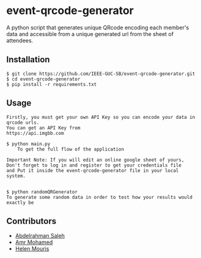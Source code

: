 # event-qrcode-generator
A python script that generates unique QRcode encoding each member's data and accessible from a unique generated url from the sheet of attendees.

## Installation
```
$ git clone https://github.com/IEEE-GUC-SB/event-qrcode-generator.git
$ cd event-qrcode-generator
$ pip install -r requirements.txt
```
## Usage
```
Firstly, you must get your own API Key so you can encode your data in qrcode urls.
You can get an API Key from 
https://api.imgbb.com

$ python main.py
    To get the full flow of the application
    
Important Note: If you will edit an online google sheet of yours, Don't forget to log in and register to get your credentials file
and Put it inside the event-qrcode-generator file in your local system.


$ python randomQRGenerator
To generate some random data in order to test how your results would exactly be
```




## Contributors
- [Abdelrahman Saleh](https://github.com/AbdoRewaished)
- [Amr Mohamed](https://github.com/IrrationalInteger)
- [Helen Mouris](https://github.com/HelenMouris)
